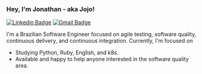 ### Hey, I'm Jonathan - aka Jojo!

[![Linkedin Badge](https://img.shields.io/badge/-LinkedIn-blue?style=flat-square&logo=Linkedin&logoColor=white&link=https://br.linkedin.com/in/souzajonathan)](https://br.linkedin.com/in/souzajonathan)
[![Gmail Badge](https://img.shields.io/badge/-Gmail-c14438?style=flat-square&logo=Gmail&logoColor=white)](mailto:jonathan.souza@hotmart.com)

I'm a Brazilian Software Engineer focused on agile testing, software quality, continuous delivery, and continuous integration.
Currently, I'm focused on
- Studying Python, Ruby, English, and k8s.
- Available and happy to help anyone interested in the software quality area.
